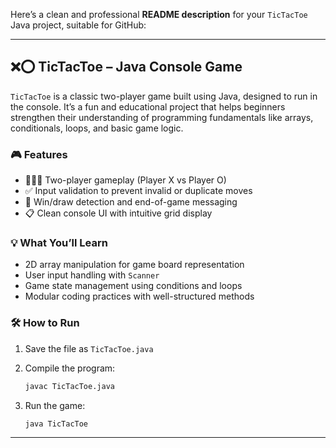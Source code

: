Here’s a clean and professional **README description** for your `TicTacToe` Java project, suitable for GitHub:

---

## ❌⭕ TicTacToe – Java Console Game

`TicTacToe` is a classic two-player game built using Java, designed to run in the console. It’s a fun and educational project that helps beginners strengthen their understanding of programming fundamentals like arrays, conditionals, loops, and basic game logic.

### 🎮 Features

* 🧑‍🤝‍🧑 Two-player gameplay (Player X vs Player O)
* ✅ Input validation to prevent invalid or duplicate moves
* 🏁 Win/draw detection and end-of-game messaging
* 📋 Clean console UI with intuitive grid display

### 💡 What You’ll Learn

* 2D array manipulation for game board representation
* User input handling with `Scanner`
* Game state management using conditions and loops
* Modular coding practices with well-structured methods

### 🛠️ How to Run

1. Save the file as `TicTacToe.java`
2. Compile the program:

   ```bash
   javac TicTacToe.java
   ```
3. Run the game:

   ```bash
   java TicTacToe
   ```

---
